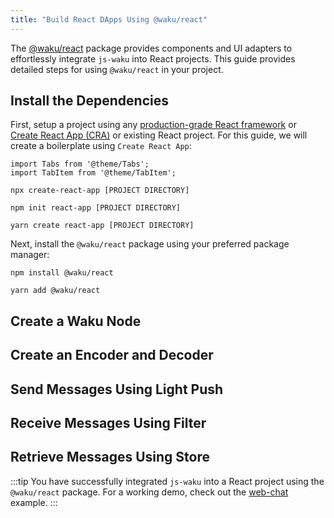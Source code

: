 ```yaml
---
title: "Build React DApps Using @waku/react"
---
```


The [@waku/react](https://www.npmjs.com/package/@waku/react) package provides components and UI adapters to effortlessly integrate `js-waku` into React projects. This guide provides detailed steps for using `@waku/react` in your project.

## Install the Dependencies

First, setup a project using any [production-grade React framework](https://react.dev/learn/start-a-new-react-project) or [Create React App (CRA)](https://create-react-app.dev/docs/getting-started) or existing React project. For this guide, we will create a boilerplate using `Create React App`:

```mdx-code-block
import Tabs from '@theme/Tabs';
import TabItem from '@theme/TabItem';
```

<Tabs>
<TabItem value="npx" label="npx">

```shell
npx create-react-app [PROJECT DIRECTORY]
```

</TabItem>
<TabItem value="npm" label="npm">

```shell
npm init react-app [PROJECT DIRECTORY]
```

</TabItem>
<TabItem value="yarn" label="Yarn">

```shell
yarn create react-app [PROJECT DIRECTORY]
```

</TabItem>
</Tabs>

Next, install the `@waku/react` package using your preferred package manager:

<Tabs>
<TabItem value="npm" label="npm">

```shell
npm install @waku/react
```

</TabItem>
<TabItem value="yarn" label="Yarn">

```shell
yarn add @waku/react
```

</TabItem>
</Tabs>

## Create a Waku Node

## Create an Encoder and Decoder

## Send Messages Using Light Push

## Receive Messages Using Filter

## Retrieve Messages Using Store

:::tip
You have successfully integrated `js-waku` into a React project using the `@waku/react` package. For a working demo, check out the [web-chat](https://github.com/waku-org/js-waku-examples/tree/master/examples/web-chat) example.
:::
